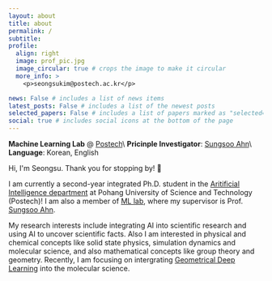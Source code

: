 ```yaml
---
layout: about
title: about
permalink: /
subtitle: 
profile:
  align: right
  image: prof_pic.jpg
  image_circular: true # crops the image to make it circular
  more_info: >
    <p>seongsukim@postech.ac.kr</p>

news: False # includes a list of news items
latest_posts: False # includes a list of the newest posts
selected_papers: False # includes a list of papers marked as "selected={true}"
social: true # includes social icons at the bottom of the page
---
```


**Machine Learning Lab** @ <a href="https://ml.postech.ac.kr/">Postech</a>\\
**Pricinple Investigator**: [Sungsoo Ahn](https://sites.google.com/view/sungsooahn0215/home)\\
**Language**: Korean, English

Hi, I'm Seongsu. Thank you for stopping by! 👋

I am currently a second-year integrated Ph.D. student in the [Aritificial Intelligence department](https://ai.postech.ac.kr/) at Pohang University of Science and Technology (Postech)! I am also a member of [ML lab](https://ml.postech.ac.kr/), where my supervisor is Prof. [Sungsoo Ahn](https://sites.google.com/view/sungsooahn0215/home).

My research interests include integrating AI into scientific research and using AI to uncover scientific facts. Also I am interested in physical and chemical concepts like solid state physics, simulation dynamics and molecular science, and also mathematical concepts like group theory and geometry. Recently, I am focusing on intergrating [Geometrical Deep Learning](https://geometricdeeplearning.com/) into the molecular science.

<!-- 
Write your biography here. Tell the world about yourself. Link to your favorite [subreddit](http://reddit.com). You can put a picture in, too. The code is already in, just name your picture `prof_pic.jpg` and put it in the `img/` folder.

Put your address / P.O. box / other info right below your picture. You can also disable any of these elements by editing `profile` property of the YAML header of your `_pages/about.md`. Edit `_bibliography/papers.bib` and Jekyll will render your [publications page](/al-folio/publications/) automatically.

Link to your social media connections, too. This theme is set up to use [Font Awesome icons](https://fontawesome.com/) and [Academicons](https://jpswalsh.github.io/academicons/), like the ones below. Add your Facebook, Twitter, LinkedIn, Google Scholar, or just disable all of them. -->
